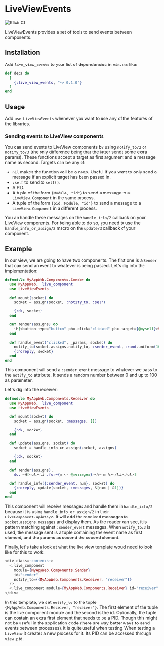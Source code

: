 # LiveViewEvents

![Elixir CI](https://github.com/DockYard/live_view_events/actions/workflows/elixir-ci.yml/badge.svg)

LiveViewEvents provides a set of tools to send events between components.

## Installation

Add `live_view_events` to your list of dependencies in `mix.exs` like:

```elixir
def deps do
  [
    {:live_view_events, "~> 0.1.0"}
  ]
end
```

## Usage

Add `use LiveViewEvents` whenever you want to use any of the features of the libraries.

### Sending events to LiveView components

You can send events to LiveView components by using `notify_to/2` or `notify_to/3` (the only
difference being that the latter sends some extra params). These functions accept a target as
first argument and a message name as second. Targets can be any of:

  - `nil` makes the function call be a noop. Useful if you want to only send a message if an explicit target has been passed in.
  - `:self` to send to `self()`.
  - A PID.
  - A tuple of the form `{Module, "id"}` to send a message to a `LiveView.Component` in the same process.
  - A tuple of the form `{pid, Module, "id"}` to send a message to a `LiveView.Component` in a different process.

You an handle these messages on the `handle_info/2` callback on
your LiveView components. For being able to do so, you need to
use the `handle_info_or_assign/2` macro on the `update/3` callback of your component. 

## Example


In our view, we are going to have two components. The first one is a `Sender`
that can send an event to whatever is being passed. Let's dig into the
implementation:

```elixir
defmodule MyAppWeb.Components.Sender do
  use MyAppWeb, :live_component
  use LiveViewEvents

  def mount(socket) do
    socket = assign(socket, :notify_to, :self)

    {:ok, socket}
  end

  def render(assigns) do
    ~H[<button type="button" phx-click="clicked" phx-target={@myself}>Send event</button>]
  end

  def handle_event("clicked", _params, socket) do
    notify_to(socket.assigns.notify_to, :sender_event, :rand.uniform(100))
    {:noreply, socket}
  end
end
```

This component will send a `:sender_event` message to whatever we pass to the `notify_to`
attribute. It sends a random number between 0 and up to 100 as parameter.

Let's dig into the receiver:

```elixir
defmodule MyAppWeb.Components.Receiver do
  use MyAppWeb, :live_component
  use LiveViewEvents

  def mount(socket) do
    socket = assign(socket, :messages, [])

    {:ok, socket}
  end

  def update(assigns, socket) do
    socket = handle_info_or_assign(socket, assigns)

    {:ok, socket}
  end

  def render(assigns),
    do: ~H[<ul><li :for={m <- @messages}><%= m %></li></ul>]

  def handle_info({:sender_event, num}, socket) do
    {:noreply, update(socket, :messages, &[num | &1])}
  end
end
```

This component will receive messages and handle them in `handle_info/2` because
it is using `handle_info_or_assign/2` in their `LiveComponent.update/2`.
It will add the received messages to `socket.assigns.messages` and display
them. As the reader can see, it is pattern matching against `:sender_event` messages.
When `notify_to/3` is used, the message sent is a tuple containing the event name
as first element, and the params as second the second element.

Finally, let's take a look at what the live view template would need to look like
for this to work:

```heex
<div class="contents">
  <.live_component
    module={MyAppWeb.Components.Sender}
    id="sender"
    notify_to={{MyAppWeb.Components.Receiver, "receiver"}}
  />
  <.live_component module={MyAppWeb.Components.Receiver} id="receiver" />
</div>
```

In this template, we set `notify_to` to the tuple `{MyAppWeb.Components.Receiver, "receiver"}`.
The first element of the tuple is the live component module and the second is the id.
Optionally, the tuple can contain an extra first element that needs to be a PID. Though
this might not be useful in the application code (there are way better ways to send events
between processes), it is quite useful when testing. When testing a `LiveView`
it creates a new process for it. Its PID can be accessed through `view.pid`.